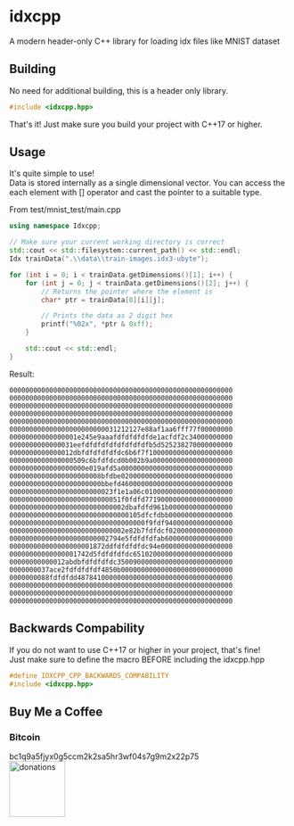 # idxcpp
A modern header-only C++ library for loading idx files like MNIST dataset 

## Building
No need for additional building, this is a header only library.
```c++
#include <idxcpp.hpp>
```
That's it! Just make sure you build your project with C++17 or higher.

## Usage
It's quite simple to use!  
Data is stored internally as a single dimensional vector. You can access the each element with [] operator and cast the pointer to a suitable type.

From test/mnist_test/main.cpp
```c++
using namespace Idxcpp;

// Make sure your current working directory is correct
std::cout << std::filesystem::current_path() << std::endl;	
Idx trainData(".\\data\\train-images.idx3-ubyte");

for (int i = 0; i < trainData.getDimensions()[1]; i++) {
	for (int j = 0; j < trainData.getDimensions()[2]; j++) {
		// Returns the pointer where the element is
		char* ptr = trainData[0][i][j];

		// Prints the data as 2 digit hex
		printf("%02x", *ptr & 0xff);
	}

	std::cout << std::endl;
}
```
Result:
```
00000000000000000000000000000000000000000000000000000000
00000000000000000000000000000000000000000000000000000000
00000000000000000000000000000000000000000000000000000000
00000000000000000000000000000000000000000000000000000000
00000000000000000000000000000000000000000000000000000000
000000000000000000000000031212127e88af1aa6fff77f00000000
00000000000000001e245e9aaafdfdfdfdfde1acfdf2c34000000000
0000000000000031eefdfdfdfdfdfdfdfdfb5d525238270000000000
0000000000000012dbfdfdfdfdfdc6b6f7f100000000000000000000
0000000000000000509c6bfdfdcd0b002b9a00000000000000000000
0000000000000000000e019afd5a0000000000000000000000000000
00000000000000000000008bfdbe0200000000000000000000000000
00000000000000000000000bbefd4600000000000000000000000000
00000000000000000000000023f1e1a06c0100000000000000000000
0000000000000000000000000051f0fdfd7719000000000000000000
00000000000000000000000000002dbafdfd961b0000000000000000
000000000000000000000000000000105dfcfdbb0000000000000000
0000000000000000000000000000000000f9fdf94000000000000000
00000000000000000000000000002e82b7fdfdcf0200000000000000
0000000000000000000000002794e5fdfdfdfab60000000000000000
000000000000000000001872ddfdfdfdfdc94e000000000000000000
00000000000000001742d5fdfdfdfdc6510200000000000000000000
00000000000012abdbfdfdfdfdc35009000000000000000000000000
0000000037ace2fdfdfdfdf4850b0000000000000000000000000000
0000000088fdfdfdd487841000000000000000000000000000000000
00000000000000000000000000000000000000000000000000000000
00000000000000000000000000000000000000000000000000000000
00000000000000000000000000000000000000000000000000000000
```
## Backwards Compability
If you do not want to use C++17 or higher in your project, that's fine!  
Just make sure to define the macro BEFORE including the idxcpp.hpp
```c++
#define IDXCPP_CPP_BACKWARDS_COMPABILITY
#include <idxcpp.hpp>
```


## Buy Me a Coffee
### Bitcoin
bc1q9a5fjyx0g5ccm2k2sa5hr3wf04s7g9m2x22p75<br/>
<img width="100" height="100" alt="donations" src="https://github.com/user-attachments/assets/d32f9faa-07fa-44e2-9707-f7b5e3fddc75"/>
